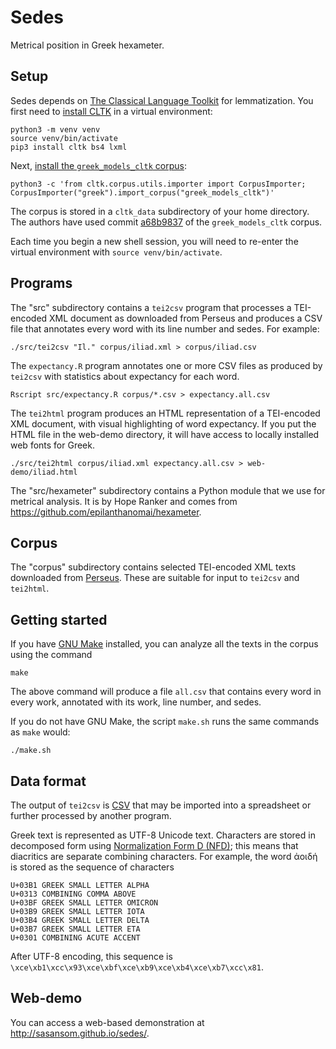 # Sedes

Metrical position in Greek hexameter.


## Setup

Sedes depends on [The Classical Language Toolkit](http://cltk.org/)
for lemmatization.
You first need to [install CLTK](https://docs.cltk.org/en/latest/installation.html)
in a virtual environment:
```
python3 -m venv venv
source venv/bin/activate
pip3 install cltk bs4 lxml
```

Next, [install the `greek_models_cltk` corpus](https://docs.cltk.org/en/latest/importing_corpora.html):
```
python3 -c 'from cltk.corpus.utils.importer import CorpusImporter; CorpusImporter("greek").import_corpus("greek_models_cltk")'
```

The corpus is stored in a `cltk_data` subdirectory of your home directory.
The authors have used commit
[a68b9837](https://github.com/cltk/grc_models_cltk/commit/a68b983734d34df16fd49661f11c4ea037ab173a)
of the `greek_models_cltk` corpus.

Each time you begin a new shell session, you will need to re-enter
the virtual environment with `source venv/bin/activate`.

## Programs

The "src" subdirectory contains a `tei2csv` program
that processes a TEI-encoded XML document as downloaded from Perseus
and produces a CSV file that annotates every word with
its line number and sedes. For example:
```
./src/tei2csv "Il." corpus/iliad.xml > corpus/iliad.csv
```

The `expectancy.R` program annotates one or more CSV files
as produced by `tei2csv` with statistics about expectancy for each word.
```
Rscript src/expectancy.R corpus/*.csv > expectancy.all.csv
```

The `tei2html` program produces an HTML representation of
a TEI-encoded XML document, with visual highlighting of word expectancy.
If you put the HTML file in the web-demo directory,
it will have access to locally installed web fonts for Greek.
```
./src/tei2html corpus/iliad.xml expectancy.all.csv > web-demo/iliad.html
```

The "src/hexameter" subdirectory contains a Python module
that we use for metrical analysis.
It is by Hope Ranker and comes from https://github.com/epilanthanomai/hexameter.


## Corpus

The "corpus" subdirectory contains selected TEI-encoded XML texts downloaded from
[Perseus](https://www.perseus.tufts.edu/hopper/).
These are suitable for input to `tei2csv` and `tei2html`.


## Getting started

If you have [GNU Make](https://www.gnu.org/software/make/) installed,
you can analyze all the texts in the corpus using the command
```
make
```

The above command will produce a file `all.csv` that contains
every word in every work, annotated with its work, line number, and sedes.

If you do not have GNU Make, the script `make.sh` runs the
same commands as `make` would:
```
./make.sh
```


## Data format

The output of `tei2csv` is
[CSV](https://en.wikipedia.org/wiki/Comma-separated_values)
that may be imported into a spreadsheet or further processed
by another program.

Greek text is represented as UTF-8 Unicode text.
Characters are stored in decomposed form using
[Normalization Form D (NFD)](https://jktauber.com/articles/python-unicode-ancient-greek/#normalization);
this means that diacritics are separate
combining characters.
For example, the word ἀοιδή is stored as the sequence of characters
```
U+03B1 GREEK SMALL LETTER ALPHA
U+0313 COMBINING COMMA ABOVE
U+03BF GREEK SMALL LETTER OMICRON
U+03B9 GREEK SMALL LETTER IOTA
U+03B4 GREEK SMALL LETTER DELTA
U+03B7 GREEK SMALL LETTER ETA
U+0301 COMBINING ACUTE ACCENT
```
After UTF-8 encoding, this sequence is
`\xce\xb1\xcc\x93\xce\xbf\xce\xb9\xce\xb4\xce\xb7\xcc\x81`.

## Web-demo

You can access a web-based demonstration at http://sasansom.github.io/sedes/.

